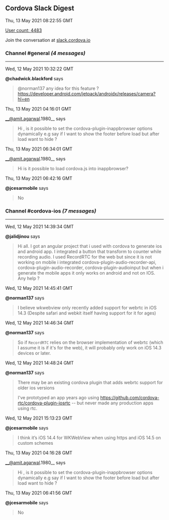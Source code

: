 ## Cordova Slack Digest
Thu, 13 May 2021 08:22:55 GMT

[User count: 4483](https://cordova.slack.com/)


Join the conversation at [slack.cordova.io](http://slack.cordova.io/)

### __Channel #general__ _(4 messages)_
---

Wed, 12 May 2021 10:32:22 GMT

__@chadwick.blackford__ says 
> @norman137 any idea for this feature ? <https://developer.android.com/jetpack/androidx/releases/camera?hl=en>
> 

Thu, 13 May 2021 04:16:01 GMT

__@amit.agarwal.1980__ says 
> Hi , is it possible to set the  cordova-plugin-inappbrowser  options dynamically e.g say if I want to show the footer  before  load  but after load want to hide ?
> 

Thu, 13 May 2021 06:34:01 GMT

__@amit.agarwal.1980__ says 
> Hi is it possible to load cordova.js into inappbrowser?
> 

Thu, 13 May 2021 06:42:16 GMT

__@jcesarmobile__ says 
> No
> 

### __Channel #cordova-ios__ _(7 messages)_
---

Wed, 12 May 2021 14:39:34 GMT

__@jalidjinou__ says 
> Hi all.
> I got an angular project that i used with cordova to generate ios and android app.
> I integrated a button that transform to counter while recording audio. I used RecordRTC for the web but since it is not working on mobile i integrated cordova-plugin-audio-recorder-api, cordova-plugin-audio-recorder, cordova-plugin-audioinput but when i generate the mobile apps it only works on android and not on IOS.
> Any help ?
> 

Wed, 12 May 2021 14:45:41 GMT

__@norman137__ says 
> I believe wkwebview only recently added support for webrtc in iOS 14.3 (Despite safari and webkit itself having support for it for ages)
> 

Wed, 12 May 2021 14:46:34 GMT

__@norman137__ says 
> So if `RecordRTC` relies on the browser implementation of webrtc (which I assume it is if it's for the web), it will probably only work on iOS 14.3 devices or later.
> 

Wed, 12 May 2021 14:48:24 GMT

__@norman137__ says 
> There may be an existing cordova plugin that adds webrtc support for older ios versions
> 
> I've prototyped an app years ago using <https://github.com/cordova-rtc/cordova-plugin-iosrtc> -- but never made any production apps using rtc.
> 

Wed, 12 May 2021 15:13:23 GMT

__@jcesarmobile__ says 
> I think it’s iOS 14.4 for WKWebView when using https and iOS 14.5 on custom schemes
> 

Thu, 13 May 2021 04:16:28 GMT

__@amit.agarwal.1980__ says 
> Hi , is it possible to set the cordova-plugin-inappbrowser options dynamically e.g say if I want to show the footer before load but after load want to hide ?
> 

Thu, 13 May 2021 06:41:56 GMT

__@jcesarmobile__ says 
> No
> 
